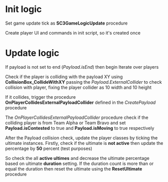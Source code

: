 # Init logic

Set game update tick as **SC3GameLogicUpdate** procedure

Create player UI and commands in init script, so it's created once

# Update logic

If payload is not set to end (_Payload.isEnd_) then begin Iterate over players

Check if the player is colliding with the payload XY using
**CollisionBox_CollideWithXY** passing the _Payload.ExternalCollider_ to check collision with player, fixing the player collider as  10 width and 10 height

If it collides, trigger the procedure **OnPlayerCollidesExternalPayloadCollider** defined in the _CreatePayload_ procedure

The _OnPlayerCollidesExternalPayloadCollider_ procedure check if the colliding player is from Team Alpha or Team Bravo and set **Payload.isContested** to true and **Payload.isMoving** to true respectively

After the Payload collision check, update the player classes by ticking the ultimate instances. Firstly, check if the ultimate is **not active** then update the percentage by **50** percent (test purposes)

So check the all **active ultimes** and decrease the ultimate percentage based on ultimate **duration** setting. If the duration count is more than or equal the duration then reset the ultimate using the **ResetUltimate** procedure



